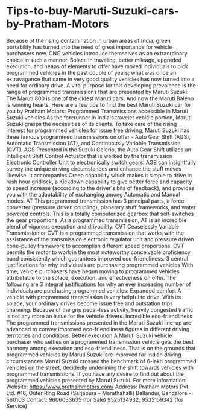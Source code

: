 # Tips-to-buy-Maruti-Suzuki-cars-by-Pratham-Motors
Because of the rising contamination in urban areas of India, green portability has turned into the need of great importance for vehicle purchasers now. CNG vehicles introduce themselves as an extraordinary choice in such a manner.  Solace in traveling, better mileage, upgraded execution, and heaps of elements to offer have moved individuals to pick programmed vehicles in the past couple of years; what was once an extravagance that came in very good quality vehicles has now turned into a need for ordinary drive. A vital purpose for this developing prevalence is the range of programmed transmissions that are presented by Maruti Suzuki. The Maruti 800 is one of the oldest Maruti cars. And now the Maruti Baleno is winning hearts. Here are a few tips to find the best Maruti Suzuki car for you by Pratham Motors: Programmed Transmissions accessible in Maruti Suzuki vehicles As the forerunner in India's traveler vehicle portion, Maruti Suzuki grasps the necessities of its clients. To take care of the rising interest for programmed vehicles for issue free driving, Maruti Suzuki has three famous programmed transmissions on offer - Auto Gear Shift (AGS), Automatic Transmission (AT), and Continuously Variable Transmission (CVT).  AGS Presented in the Suzuki Celerio, the Auto Gear Shift utilizes an Intelligent Shift Control Actuator that is worked by the transmission Electronic Controller Unit to electronically switch gears. AGS can insightfully survey the unique driving circumstances and enhance the stuff moves likewise. It accompanies Creep capability which makes it simple to drive in rush hour gridlock, a Kickdown capability to give better force and capacity to speed increase (according to the driver's bits of feedback), and provides you with the adaptability of exchanging among Automatic and Manual modes. AT This programmed transmission has 3 principal parts, a force converter (pressure driven coupling), planetary stuff frameworks, and water powered controls. This is a totally computerized gearbox that self-switches the gear proportions. As a programmed transmission, AT is an incredible blend of vigorous execution and drivability. CVT Ceaselessly Variable Transmission or CVT is a programmed transmission that works with the assistance of the transmission electronic regulator unit and pressure driven cone-pulley framework to accomplish different speed proportions. CVT permits the motor to work in the most noteworthy conceivable proficiency band consistently which guarantees improved eco-friendliness.  3 central justifications for why individuals are purchasing programmed vehicles With time, vehicle purchasers have begun moving to programmed vehicles attributable to the solace, execution, and effectiveness on offer. The following are 3 integral justifications for why an ever increasing number of individuals are purchasing programmed vehicles: Expanded comfort A vehicle with programmed transmission is very helpful to drive. With its solace, your ordinary drives become issue free and outstation trips charming. Because of the grip pedal-less activity, heavily congested traffic is not any more an issue for the vehicle drivers. Incredible eco-friendliness The programmed transmissions presented in the Maruti Suzuki line-up are advanced to convey improved eco-friendliness figures in different driving territories and conditions. Better execution A Maruti Suzuki vehicle purchaser who settles on a programmed transmission vehicle gets the best harmony among execution and eco-friendliness. That is on the grounds that programmed vehicles by Maruti Suzuki are improved for Indian driving circumstances  Maruti Suzuki crossed the benchmark of 6-lakh programmed vehicles on the street, decidedly underlining the shift towards vehicles with programmed transmissions. If you have any desire to find out about the programmed vehicles presented by Maruti Suzuki. For more information: Website: https://www.prathammotors.com/  Address: Pratham Motors Pvt. Ltd. #16, Outer Ring Road (Sarjapura - Marathahalli) Bellandur, Bangalore - 560103 Contact: 9606033635 (for Sale) 9525134932, 9535159342 (for Service)
